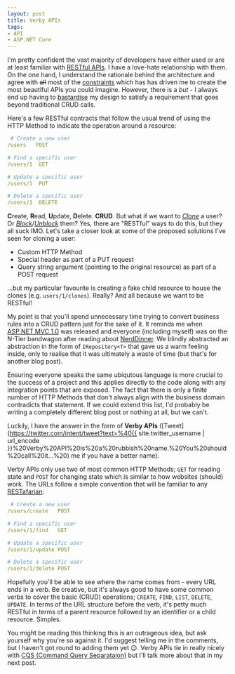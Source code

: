 ```yaml
---
layout: post
title: Verby APIs
tags:
- API
- ASP.NET Core
---
```


I'm pretty confident the vast majority of developers have either used or are at least familiar with [RESTful APIs](https://en.wikipedia.org/wiki/Representational_state_transfer). I have a love-hate relationship with them. On the one hand, I understand the rationale behind the architecture and agree with ~~all~~ most of the [constraints](https://en.wikipedia.org/wiki/Representational_state_transfer#Architectural_constraints) which has has driven me to create the most beautiful APIs you could imagine. However, there is a *but* - I always end up having to [bastardise](https://www.urbandictionary.com/define.php?term=bastardise) my design to satisfy a requirement that goes beyond traditional CRUD calls.

Here's a few RESTful contracts that follow the usual trend of using the HTTP Method to indicate the operation around a resource:

```yaml
 # Create a new user
/users   POST

# Find a specific user
/users/1  GET

# Update a specific user
/users/1  PUT

# Delete a specific user
/users/1  DELETE
```

**C**reate, **R**ead, **U**pdate, **D**elete. **CRUD**. But what if we want to *[Clone](https://stackoverflow.com/questions/18755220/what-is-the-restful-way-to-represent-a-resource-clone-operation-in-the-url#answer-18755334)* a user? Or *[Block](https://developer.github.com/v3/users/blocking/#block-a-user)*/*[Unblock](https://developer.github.com/v3/users/blocking/#unblock-a-user)* them? Yes, there are "RESTful" ways to do this, but they all suck IMO. Let's take a closer look at some of the proposed solutions I've seen for cloning a user: 

- Custom HTTP Method
- Special header as part of a PUT request
- Query string argument (pointing to the original resource) as part of a POST request

...but my particular favourite is creating a fake child resource to house the clones (e.g. `users/1/clones`). Really? And all because we want to be RESTful!

My point is that you'll spend unnecessary time trying to convert business rules into a CRUD pattern just for the sake of it. It reminds me when [ASP.NET MVC 1.0](https://en.wikipedia.org/wiki/ASP.NET_MVC) was released and everyone (including myself) was on the N-Tier bandwagon after reading about [NerdDinner](http://www.wrox.com/WileyCDA/WroxTitle/Professional-ASP-NET-MVC-2.productCd-0470643188.html). We blindly abstracted an abstraction in the form of `IRepository<T>` that gave us a warm feeling inside, only to realise that it was ultimately a waste of time (but that's for another blog post).

Ensuring everyone speaks the same ubiqutous language is more crucial to the success of a project and this applies directly to the code along with any integration points that are exposed. The fact that there is only a finite number of HTTP Methods that don't always align with the business domain contradicts that statement. If we could extend this list, I'd probably be writing a completely different blog post or nothing at all, but we can't. 

Luckily, I have the answer in the form of **Verby APIs** ([Tweet](https://twitter.com/intent/tweet?text=%40{{ site.twitter_username | url_encode }}%20Verby%20API%20is%20a%20rubbish%20name.%20You%20should%20call%20it...%20) me if you have a better name).

Verby APIs only use two of most common HTTP Methods; `GET` for reading state and `POST` for changing state which is similar to how websites (should) work. The URLs follow a simple convention that will be familiar to any [RESTafarian](https://en.wiktionary.org/wiki/RESTafarian):

```yaml
 # Create a new user
/users/create   POST

# Find a specific user
/users/1/find   GET

# Update a specific user
/users/1/update POST

# Delete a specific user
/users/1/delete POST
```

Hopefully you'll be able to see where the name comes from - every URL ends in a verb. Be creative, but it's always good to have some common verbs to cover the basic (CRUD) operations; `CREATE`, `FIND`, `LIST`, `DELETE`, `UPDATE`. In terms of the URL structure before the verb, it's petty much RESTful in terms of a parent resource followed by an identifier or a child resource. Simples.

You might be reading this thinking this is an outrageous idea, but ask yourself why you're so against it. I'd suggest telling me in the comments, but I haven't got round to adding them yet 😉. Verby APIs tie in really nicely with [CQS (Command Query Separataion)](https://en.wikipedia.org/wiki/Command%E2%80%93query_separation) but I'll talk more about that in my next post.